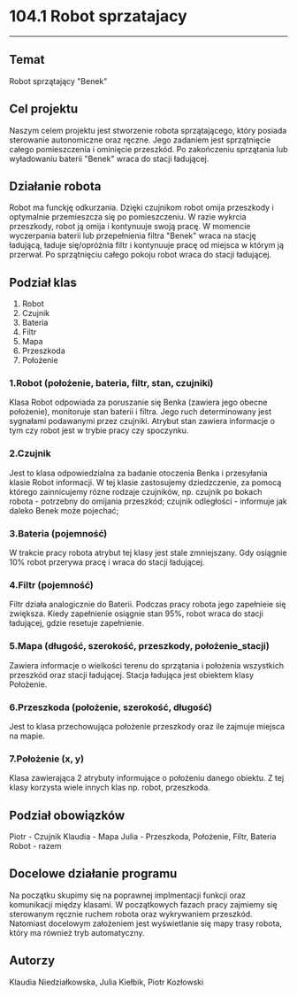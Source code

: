# 104.1 Robot sprzatajacy


***

## Temat
Robot sprzątający "Benek"

## Cel projektu
Naszym celem projektu jest stworzenie robota sprzątającego, który posiada sterowanie autonomiczne oraz ręczne. Jego zadaniem jest sprzątnięcie całego pomieszczenia i ominięcie przeszkód.
Po zakończeniu sprzątania lub wyładowaniu baterii "Benek" wraca do stacji ładującej. 

## Działanie robota
Robot ma funckję odkurzania. Dzięki czujnikom robot omija przeszkody i optymalnie przemieszcza się po pomieszczeniu. W razie wykrcia przeszkody, robot ją omija i kontynuuje swoją pracę.
W momencie wyczerpania baterii lub przepełnienia filtra "Benek" wraca na stację ładującą, ładuje się/opróżnia filtr i kontynuuje pracę od miejsca w którym ją przerwał.
Po sprzątnięciu całego pokoju robot wraca do stacji ładującej.

## Podział klas
1. Robot
2. Czujnik 
3. Bateria
4. Filtr
5. Mapa
6. Przeszkoda
7. Położenie

### 1.Robot (położenie, bateria, filtr, stan, czujniki)
Klasa Robot odpowiada za poruszanie się Benka (zawiera jego obecne położenie), monitoruje stan baterii i filtra. Jego ruch determinowany jest sygnałami podawanymi przez czujniki.
Atrybut stan zawiera informacje o tym czy robot jest w trybie pracy czy spoczynku.

### 2.Czujnik 
Jest to klasa odpowiedzialna za badanie otoczenia Benka i przesyłania klasie Robot informacji. 
W tej klasie zastosujemy dziedzczenie, za pomocą którego zainnicujemy rózne rodzaje czujników, np. czujnik po bokach robota - potrzebny do omijania przeszkód; czujnik odległości - informuje jak daleko Benek może pojechać;

### 3.Bateria (pojemność)
W trakcie pracy robota atrybut tej klasy jest stale zmniejszany. Gdy osiągnie 10% robot przerywa pracę i wraca do stacji ładującej. 

### 4.Filtr (pojemność)
Filtr działa analogicznie do Baterii. Podczas pracy robota jego zapełnieie się zwiększa. Kiedy zapełnienie osiągnie stan 95%, robot wraca do stacji ładującej, gdzie resetuje zapełnienie.

### 5.Mapa (długość, szerokość, przeszkody, położenie_stacji)
Zawiera informacje o wielkości terenu do sprzątania i położenia wszystkich przeszkód oraz stacji ładującej. Stacja ładująca jest obiektem klasy Położenie.

### 6.Przeszkoda (położenie, szerokość, długość)
Jest to klasa przechowująca położenie przeszkody oraz ile zajmuje miejsca na mapie.

### 7.Położenie (x, y)
Klasa zawierająca 2 atrybuty informujące o położeniu danego obiektu. Z tej klasy korzysta wiele innych klas np. robot, przeszkoda. 

## Podział obowiązków
Piotr - Czujnik
Klaudia - Mapa
Julia -  Przeszkoda, Położenie, Filtr, Bateria
Robot - razem

## Docelowe działanie programu
Na początku skupimy się na poprawnej implmentacji funkcji oraz komunikacji między klasami. W początkowych fazach pracy zajmiemy się sterowanym ręcznie ruchem robota oraz wykrywaniem przeszkód.
Natomiast docelowym założeniem jest wyświetlanie się mapy trasy robota, który ma również tryb automatyczny.

## Autorzy
Klaudia Niedziałkowska, Julia Kiełbik, Piotr Kozłowski

